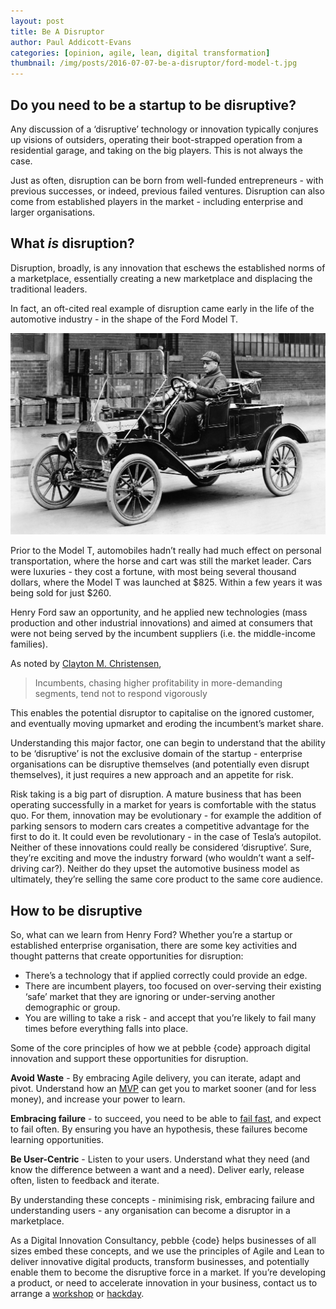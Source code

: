 ```yaml
---
layout: post
title: Be A Disruptor
author: Paul Addicott-Evans
categories: [opinion, agile, lean, digital transformation]
thumbnail: /img/posts/2016-07-07-be-a-disruptor/ford-model-t.jpg
---
```


## Do you need to be a startup to be disruptive?

Any discussion of a ‘disruptive’ technology or innovation typically conjures up visions of outsiders, operating their boot-strapped operation from a residential garage, and taking on the big players. This is not always the case.

Just as often, disruption can be born from well-funded entrepreneurs - with previous successes, or indeed, previous failed ventures. Disruption can also come from established players in the market - including enterprise and larger organisations.

## What *is* disruption?

Disruption, broadly, is any innovation that eschews the established norms of a marketplace, essentially creating a new marketplace and displacing the traditional leaders.

In fact, an oft-cited real example of disruption came early in the life of the automotive industry - in the shape of the Ford Model T.

![Model T](/img/posts/2016-07-07-be-a-disruptor/ford-model-t.jpg)

Prior to the Model T, automobiles hadn’t really had much effect on personal transportation, where the horse and cart was still the market leader. Cars were luxuries - they cost a fortune, with most being several thousand dollars, where the Model T was launched at $825. Within a few years it was being sold for just $260.

Henry Ford saw an opportunity, and he applied new technologies (mass production and other industrial innovations) and aimed at consumers that were not being served by the incumbent suppliers (i.e. the middle-income families).

As noted by [Clayton M. Christensen][1],

> Incumbents, chasing higher profitability in more-demanding segments, tend not to respond vigorously

This enables the potential disruptor to capitalise on the ignored customer, and eventually moving upmarket and eroding the incumbent’s market share.

Understanding this major factor, one can begin to understand that the ability to be ‘disruptive’ is not the exclusive domain of the startup - enterprise organisations can be disruptive themselves (and potentially even disrupt themselves), it just requires a new approach and an appetite for risk.

Risk taking is a big part of disruption. A mature business that has been operating successfully in a market for years is comfortable with the status quo. For them, innovation may be evolutionary - for example the addition of parking sensors to modern cars creates a competitive advantage for the first to do it. It could even be revolutionary - in the case of Tesla’s autopilot. Neither of these innovations could really be considered ‘disruptive’. Sure, they’re exciting and move the industry forward (who wouldn’t want a self-driving car?). Neither do they upset the automotive business model as ultimately, they’re selling the same core product to the same core audience.

## How to be disruptive

So, what can we learn from Henry Ford? Whether you’re a startup or established enterprise organisation, there are some key activities and thought patterns that create opportunities for disruption:

* There’s a technology that if applied correctly could provide an edge.
* There are incumbent players, too focused on over-serving their existing ‘safe’ market that they are ignoring or under-serving another demographic or group.
* You are willing to take a risk - and accept that you’re likely to fail many times before everything falls into place.

Some of the core principles of how we at pebble {code} approach digital innovation and support these opportunities for disruption.

**Avoid Waste** - By embracing Agile delivery, you can iterate, adapt and pivot. Understand how an [MVP](http://pebblecode.com/blog/minimum-viable-product/) can get you to market sooner (and for less money), and increase your power to learn.

**Embracing failure** - to succeed, you need to be able to [fail fast](http://pebblecode.com/blog/embracing-failure/), and expect to fail often. By ensuring you have an hypothesis, these failures become learning opportunities.

**Be User-Centric** - Listen to your users. Understand what they need (and know the difference between a want and a need). Deliver early, release often, listen to feedback and iterate.

By understanding these concepts - minimising risk, embracing failure and understanding users - any organisation can become a disruptor in a marketplace.

As a Digital Innovation Consultancy, pebble {code} helps businesses of all sizes embed these concepts, and we use the principles of Agile and Lean to deliver innovative digital products, transform businesses, and potentially enable them to  become the disruptive force in a market. If you’re developing a product, or need to accelerate innovation in your business, contact us to arrange a [workshop](http://pebblecode.com/blog/the-power-of-design-thinking/) or [hackday](http://pebblecode.com/blog/why-we-still-hack/).

[1]: https://hbr.org/2015/12/what-is-disruptive-innovation
